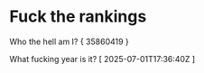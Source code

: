 # Fuck the rankings

Who the hell am I?
{ 35860419 }

What fucking year is it?
[ 2025-07-01T17:36:40Z ]
